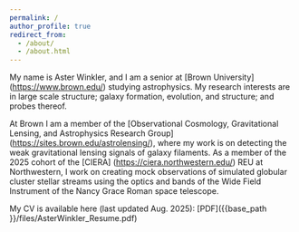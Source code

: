 ```yaml
---
permalink: /
author_profile: true
redirect_from: 
  - /about/
  - /about.html
---
```


My name is Aster Winkler, and I am a senior at [Brown University] (https://www.brown.edu/) studying astrophysics. My research interests are in large scale structure; galaxy formation, evolution, and structure; and probes thereof. 

At Brown I am a member of the [Observational Cosmology, Gravitational Lensing, and Astrophysics Research Group] (https://sites.brown.edu/astrolensing/), where my work is on detecting the weak gravitational lensing signals of galaxy filaments. As a member of the 2025 cohort of the [CIERA] (https://ciera.northwestern.edu/) REU at Northwestern, I work on creating mock observations of simulated globular cluster stellar streams using the optics and bands of the Wide Field Instrument of the Nancy Grace Roman space telescope.

My CV is available here (last updated Aug. 2025): [PDF]({{base_path }}/files/AsterWinkler_Resume.pdf)
